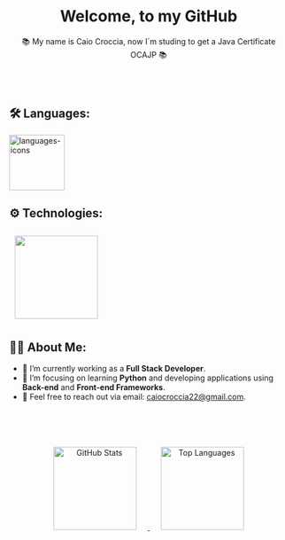 
  <h1 align="center" padding="20px"> Welcome, to my GitHub</h1>
  <p align="center">📚 My name is Caio Croccia, now I´m studing to get a Java Certificate OCAJP 📚 </p><br><br>


## 🛠️ Languages:
<div>
  <img alt="languages-icons" height="100" src="https://skillicons.dev/icons?i=java,python,javascript" />
</div>

## ⚙️ Technologies:
<div>
  <img style="margin: 10px;" height="150" src="https://skillicons.dev/icons?i=git,github,docker,gulp,vim,html,jquery,postman,sass" />
</div>

## 🧑‍💻 About Me:
- 🔭 I’m currently working as a **Full Stack Developer**.
- 🌱 I’m focusing on learning **Python** and developing applications using **Back-end** and **Front-end Frameworks**.
- 💬 Feel free to reach out via email: [caiocroccia22@gmail.com](mailto:caiocroccia22@gmail.com).
  
<br></br>

<div align="center" style="margin: 10px;" >
  <a href="https://github.com/caiocroccia22">
    <img style="margin: 20px;" height="150" src="https://github-readme-stats.vercel.app/api?username=caiocroccia22&show_icons=true&theme=merko" alt="GitHub Stats" />
    <img style="margin: 20px;"  height="150" src="https://github-readme-stats.vercel.app/api/top-langs/?username=caiocroccia22&layout=compact&langs_count=8&theme=merko" alt="Top Languages" />
  </a>
</div>


